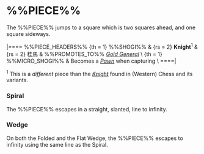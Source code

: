 # %%PIECE%%

The %%PIECE%% jumps to a square which is two squares ahead,
and one square sideways.

|====
%%PIECE_HEADERS%%
  {th = 1}  %%SHOGI%%
& {rs = 2}  **Knight**<sup>1</sup> & {rs = 2} &#x6842;&#x99AC;
&           %%PROMOTES_TO%% [*Gold General*](gold_general.html) \\
  {th = 1}  %%MICRO_SHOGI%%
&           Becomes a [*Pawn*](pawn.html) when capturing \\
====|

<sup>1</sup> This is a *different* piece than the
             [*Knight*](knight.html) found in (Western) Chess and its variants.

### Spiral

The %%PIECE%% escapes in a straight, slanted, line to infinity.

### Wedge

On both the Folded and the Flat Wedge, the %%PIECE%%
escapes to infinity using the same line as the Spiral.

